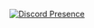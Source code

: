 [![Discord Presence](https://lanyard-profile-readme.vercel.app/api/395213788481323012)](https://discord.com/users/395213788481323012)